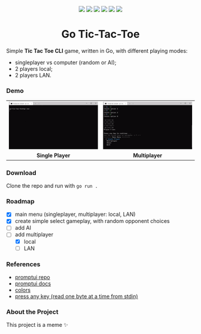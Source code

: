 <p align="center">
  <a href="https://github.com/mikyll/go-tic-tac-toe/releases/latest"><img src="https://img.shields.io/github/downloads/mikyll/go-tic-tac-toe/total"/></a>
  <a href="https://github.com/mikyll/go-tic-tac-toe/stargazers"><img src="https://img.shields.io/github/stars/mikyll/go-tic-tac-toe"/></a>
  <a href="https://github.com/mikyll/go-tic-tac-toe/blob/master/LICENSE"><img src="https://img.shields.io/github/license/mikyll/go-tic-tac-toe"/></a>
  <a href="https://go.dev/"><img src="https://img.shields.io/badge/Go-00ADD8.svg?logo=go&logoColor=white"/></a>
  <a href="https://www.linkedin.com/in/michele-righi/?locale=en_US"><img src="https://img.shields.io/badge/-LinkedIn-black.svg?logo=linkedin&colorB=0077B5"/></a>
  <a href="https://github.com/mikyll"><img src="https://img.shields.io/github/followers/mikyll.svg?style=social&label=Follow"/></a>
</p>

<h1 align="center">Go Tic-Tac-Toe</h1>

Simple **Tic Tac Toe CLI** game, written in Go, with different playing modes:
- singleplayer vs computer (random or AI);
- 2 players local;
- 2 players LAN.

### Demo

<table>
  <tr>
    <td width="49.9%"><img src="https://github.com/mikyll/go-tic-tac-toe/blob/main/gfx/demo_singleplayer_easy.gif" alt="Single Player Easy"/></td>
    <td width="49.9%"><img src="https://github.com/mikyll/go-tic-tac-toe/blob/main/gfx/demo_multiplayer_local.gif" alt="Multiplayer Local"/></td>
  </tr>
  <tr>
    <td align="center"><b>Single Player</b></td>
    <td align="center"><b>Multiplayer</b></td>
  </tr>
</table>

### Download
Clone the repo and run with ```go run .```

### Roadmap
- [X] main menu (singleplayer, multiplayer: local, LAN)
- [X] create simple select gameplay, with random opponent choices
- [ ] add AI
- [ ] add multiplayer
  - [X] local
  - [ ] LAN

### References
- [promptui repo](https://github.com/manifoldco/promptui)
- [promptui docs](https://pkg.go.dev/github.com/manifoldco/promptui)
- [colors](https://github.com/fatih/color)
- [press any key (read one byte at a time from stdin)](https://stackoverflow.com/a/70627571)

### About the Project
This project is a meme ✨

